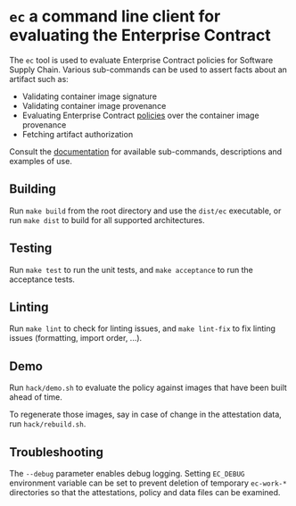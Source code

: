 # `ec` a command line client for evaluating the Enterprise Contract

The `ec` tool is used to evaluate Enterprise Contract policies for Software
Supply Chain. Various sub-commands can be used to assert facts about an artifact
such as:
  * Validating container image signature
  * Validating container image provenance
  * Evaluating Enterprise Contract [policies][pol] over the container image provenance
  * Fetching artifact authorization

Consult the [documentation][docs] for available sub-commands, descriptions and
examples of use.

## Building

Run `make build` from the root directory and use the `dist/ec` executable, or
run `make dist` to build for all supported architectures.

## Testing

Run `make test` to run the unit tests, and `make acceptance` to run the
acceptance tests.

## Linting

Run `make lint` to check for linting issues, and `make lint-fix` to fix linting
issues (formatting, import order, ...).

## Demo

Run `hack/demo.sh` to evaluate the policy against images that have been
built ahead of time.

To regenerate those images, say in case of change in the attestation data, run
`hack/rebuild.sh`.

## Troubleshooting

The `--debug` parameter enables debug logging. Setting `EC_DEBUG` environment
variable can be set to prevent deletion of temporary `ec-work-*` directories so
that the attestations, policy and data files can be examined.

[pol]: https://github.com/enterprise-contract/ec-policies/
[docs]: https://enterprisecontract.dev/docs/ec-cli/main/ec.html
